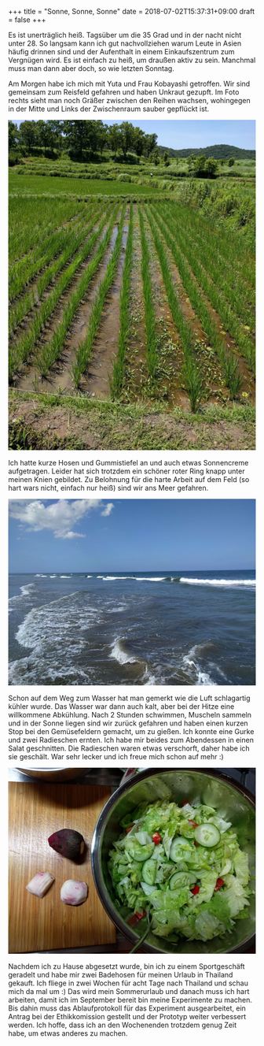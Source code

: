 +++
title = "Sonne, Sonne, Sonne"
date = 2018-07-02T15:37:31+09:00
draft = false
+++

Es ist unerträglich heiß. Tagsüber um die 35 Grad und in der nacht nicht unter
28. So langsam kann ich gut nachvollziehen warum Leute in Asien häufig drinnen
sind und der Aufenthalt in einem Einkaufszentrum zum Vergnügen wird. Es ist
einfach zu heiß, um draußen aktiv zu sein. Manchmal muss man dann aber doch, so
wie letzten Sonntag.

Am Morgen habe ich mich mit Yuta und Frau Kobayashi getroffen. Wir sind
gemeinsam zum Reisfeld gefahren und haben Unkraut gezupft. Im Foto rechts sieht
man noch Gräßer zwischen den Reihen wachsen, wohingegen in der Mitte und Links
der Zwischenraum sauber gepflückt ist.

![Reisfeld](/img/2018_07_02/field.jpg)

Ich hatte kurze Hosen und Gummistiefel an und auch etwas Sonnencreme aufgetragen.
Leider hat sich trotzdem ein schöner roter Ring knapp unter meinen Knien gebildet.
Zu Belohnung für die harte Arbeit auf dem Feld (so hart wars nicht, einfach nur
heiß) sind wir ans Meer gefahren.

![Meer](/img/2018_07_02/beach.jpg)

Schon auf dem Weg zum Wasser hat man gemerkt wie die Luft schlagartig kühler
wurde. Das Wasser war dann auch kalt, aber bei der Hitze eine willkommene
Abkühlung. Nach 2 Stunden schwimmen, Muscheln sammeln und in der Sonne liegen
sind wir zurück gefahren und haben einen kurzen Stop bei den Gemüsefeldern
gemacht, um zu gießen. Ich konnte eine Gurke und zwei Radieschen ernten. Ich
habe mir beides zum Abendessen in einen Salat geschnitten. Die Radieschen waren
etwas verschorft, daher habe ich sie geschält. War sehr lecker und ich freue
mich schon auf mehr :)

![Erste Ernte](/img/2018_07_02/salad.jpg)

Nachdem ich zu Hause abgesetzt wurde, bin ich zu einem Sportgeschäft geradelt
und habe mir zwei Badehosen für meinen Urlaub in Thailand gekauft. Ich fliege in
zwei Wochen für acht Tage nach Thailand und schau mich da mal um :)
Das wird mein Sommerurlaub und danach muss ich hart arbeiten, damit ich im
September bereit bin meine Experimente zu machen. Bis dahin muss das
Ablaufprotokoll für das Experiment ausgearbeitet, ein Antrag bei der
Ethikkomission gestellt und der Prototyp weiter verbessert werden. Ich hoffe,
dass ich an den Wochenenden trotzdem genug Zeit habe, um etwas anderes zu machen.
